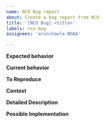 ```yaml
---
name: NCO Bug report
about: Create a bug report from NCO
title: '[NCO Bug] <title>'
labels: nco-bug
assignees: 'arunchawla-NOAA'

---
```

<!--
This bug report template is to be used by NCO ONLY to report issues
encountered within current operations and T2O activities.
For reporting developer/development bugs, please use the [Bug Report](./bug_report.md) template.
-->

**Expected behavior**
<!-- Tell us what should happen. -->

**Current behavior**
<!-- Tell us what happens instead of the expected behavior. -->

**To Reproduce**
<!--- Provide a link to a live example, and/or an unambiguous set of steps to -->
<!--- reproduce this bug. Include code to reproduce, if relevant -->
<!--1. -->
<!--2. -->
<!--3. -->

**Context**
<!--- Providing context helps us come up with a solution that is most useful in the real world. -->

**Detailed Description**
<!--- Provide a detailed description of the change or addition you are proposing. -->

**Possible Implementation**
<!--- Not obligatory, but suggest an idea for implementing addition or change. -->
